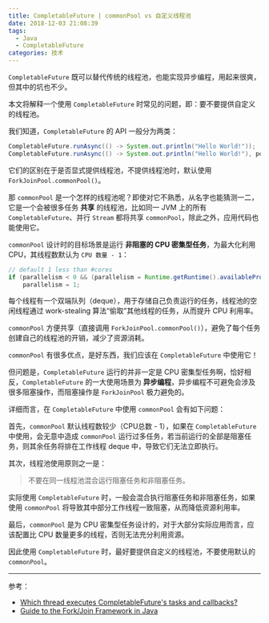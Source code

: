 ```yaml
---
title: CompletableFuture | commonPool vs 自定义线程池
date: 2018-12-03 21:08:39
tags:
  - Java
  - CompletableFuture
categories: 技术
---
```


`CompletableFuture` 既可以替代传统的线程池，也能实现异步编程，用起来很爽，但其中的坑也不少。

本文将解释一个使用 `CompletableFuture` 时常见的问题，即：要不要提供自定义的线程池。

我们知道，`CompletableFuture` 的 API 一般分为两类：

```Java
CompletableFuture.runAsync(() -> System.out.println("Hello World!"));
CompletableFuture.runAsync(() -> System.out.println("Hello World!"), pool);
```

它们的区别在于是否显式提供线程池，不提供线程池时，默认使用 `ForkJoinPool.commonPool()`。

那 `commonPool` 是一个怎样的线程池呢？即使对它不熟悉，从名字也能猜测一二，它是一个会被很多任务 **共享** 的线程池，比如同一 JVM 上的所有 `CompletableFuture`、并行 `Stream` 都将共享 `commonPool`，除此之外，应用代码也能使用它。

`commonPool` 设计时的目标场景是运行 **非阻塞的 CPU 密集型任务**，为最大化利用 CPU，其线程数默认为 `CPU 数量 - 1`：

```Java
// default 1 less than #cores
if (parallelism < 0 && (parallelism = Runtime.getRuntime().availableProcessors() - 1) <= 0)
    parallelism = 1;
```

每个线程有一个双端队列（deque），用于存储自己负责运行的任务，线程池的空闲线程通过 work-stealing 算法“偷取”其他线程的任务，从而提升 CPU 利用率。

`commonPool` 方便共享（直接调用 `ForkJoinPool.commonPool()`），避免了每个任务创建自己的线程池的开销，减少了资源消耗。

`commonPool` 有很多优点，是好东西，我们应该在 `CompletableFuture` 中使用它！

但问题是，`CompletableFuture` 运行的并非一定是 CPU 密集型任务啊，恰好相反，`CompletableFuture` 的一大使用场景为 **异步编程**，异步编程不可避免会涉及很多阻塞操作，而阻塞操作是 `ForkJoinPool` 极力避免的。

详细而言，在 `CompletableFuture` 中使用 `commonPool` 会有如下问题：

首先，`commonPool` 默认线程数较少（CPU总数 - 1），如果在 `CompletableFuture` 中使用，会无意中造成 `commonPool` 运行过多任务，若当前运行的全部是阻塞任务，则其余任务将排在工作线程 deque 中，导致它们无法立即执行。

其次，线程池使用原则之一是：

>不要在同一线程池混合运行阻塞任务和非阻塞任务。

实际使用 `CompletableFuture` 时，一般会混合执行阻塞任务和非阻塞任务，如果使用 `commonPool` 将导致其中部分工作线程一致阻塞，从而降低资源利用率。

最后，`commonPool` 是为 CPU 密集型任务设计的，对于大部分实际应用而言，应该配置比 CPU 数量更多的线程，否则无法充分利用资源。

因此使用 `CompletableFuture` 时，最好要提供自定义的线程池，不要使用默认的 `commonPool`。

---

参考：

* [Which thread executes CompletableFuture's tasks and callbacks?](https://www.nurkiewicz.com/2015/11/which-thread-executes.html)
* [Guide to the Fork/Join Framework in Java](https://www.baeldung.com/java-fork-join)
